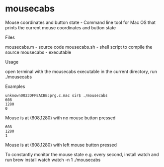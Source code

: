 # mousecabs
Mouse coordinates and button state - Command line tool for Mac OS that prints the current mouse coordinates and button state

Files

mousecabs.m - source code
mousecabs.sh - shell script to compile the source
mousecabs - executable

Usage

open terminal
with the mousecabs executable in the current directory, run
./mousecabs

Examples

    unknown0023DFFEACBB:prg.c.mac sir$ ./mousecabs
    608
    1280
    0

Mouse is at (608,1280) with no mouse button pressed

    608
    1280
    1
    
Mouse is at (608,1280) with left mouse button pressed

To constantly monitor the mouse state e.g. every second, install watch and run
    brew install watch
    watch -n 1 ./mousecabs
    
